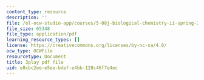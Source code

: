 ```yaml
---
content_type: resource
description: ''
file: /ol-ocw-studio-app/courses/5-08j-biological-chemistry-ii-spring-2016/e8cbc2eee5eebdefe4bb128c46f7e4ec_w4nmIfPJe9E.pdf
file_size: 65348
file_type: application/pdf
learning_resource_types: []
license: https://creativecommons.org/licenses/by-nc-sa/4.0/
ocw_type: OCWFile
resourcetype: Document
title: 3play pdf file
uid: e8cbc2ee-e5ee-bdef-e4bb-128c46f7e4ec
---
```


